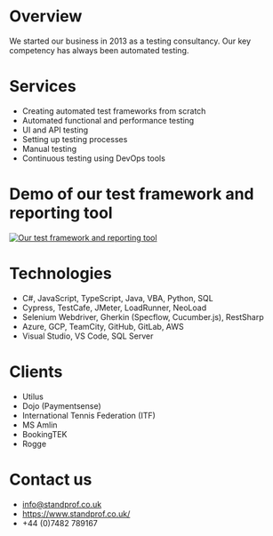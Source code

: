 # Overview
We started our business in 2013 as a testing consultancy. Our key competency has always
been automated testing.

# Services
- Creating automated test frameworks from scratch
- Automated functional and performance testing
- UI and API testing
- Setting up testing processes
- Manual testing
- Continuous testing using DevOps tools

# Demo of our test framework and reporting tool
<div align="left">
  <a href="https://www.youtube.com/watch?v=s8uWEKDxM0M"><img src="https://img.youtube.com/vi/s8uWEKDxM0M/0.jpg" alt="Our test framework and reporting tool"></a>
</div>

# Technologies
- C#, JavaScript, TypeScript, Java, VBA, Python, SQL
- Cypress, TestCafe, JMeter, LoadRunner, NeoLoad
- Selenium Webdriver, Gherkin (Specflow, Cucumber.js), RestSharp
- Azure, GCP, TeamCity, GitHub, GitLab, AWS
- Visual Studio, VS Code, SQL Server

# Clients
- Utilus
- Dojo (Paymentsense)
- International Tennis Federation (ITF)
- MS Amlin
- BookingTEK
- Rogge

# Contact us
- info@standprof.co.uk
- https://www.standprof.co.uk/
- +44 (0)7482 789167
